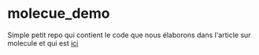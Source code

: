# molecue_demo
Simple petit repo qui contient le code que nous élaborons dans l'article sur molecule et qui est [ici](https://l00ptr.github.io/2019/05/24/Tester-du-code-ansible-avec-Molecule/) 

